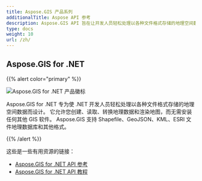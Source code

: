 ```yaml
---
title: Aspose.GIS 产品系列
additionalTitle: Aspose API 参考
description: Aspose.GIS API 旨在让开发人员轻松处理以各种文件格式存储的地理空间数据。 它允许您创建、读取、转换地理数据和渲染地图，而无需安装任何其他 GIS 软件。
type: docs
weight: 10
url: /zh/
---
```


## Aspose.GIS for .NET

{{% alert color="primary" %}} 

![Aspose.GIS for .NET 产品徽标](../home_1.png)

Aspose.GIS for .NET 专为使 .NET 开发人员轻松处理以各种文件格式存储的地理空间数据而设计。 它允许您创建、读取、转换地理数据和渲染地图，而无需安装任何其他 GIS 软件。 Aspose.GIS 支持 Shapefile、GeoJSON、KML、ESRI 文件地理数据库和其他格式。

{{% /alert %}} 

这些是一些有用资源的链接：
- [Aspose.GIS for .NET API 参考](/gis/zh/net/)
- [Aspose.GIS for .NET API 教程](/tutorials/gis/zh/net/)
